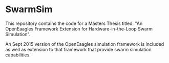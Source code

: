 # SwarmSim
This repository contains the code for a Masters Thesis titled: 
"An OpenEaagles Framework Extension for Hardware-in-the-Loop Swarm Simulation".

An Sept 2015 version of the OpenEaagles simulation framework is included
as well as extension to that framework that provide swarm simulation capabilities.
